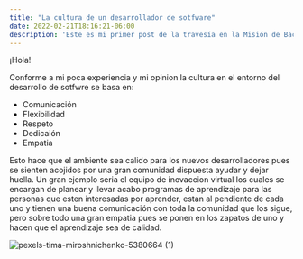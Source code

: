 ```yaml
---
title: "La cultura de un desarrollador de sotfware"
date: 2022-02-21T18:16:21-06:00
description: 'Este es mi primer post de la travesía en la Misión de Backend con Node JS de Launch X.'
---
```

¡Hola! 

Conforme a mi poca experiencia y mi opinion la cultura en el entorno del desarrollo de sotfwre se basa en:

- Comunicación
- Flexibilidad
- Respeto
- Dedicaión 
- Empatia


Esto hace que el ambiente sea calido para los nuevos desarrolladores pues se sienten acojidos por una gran comunidad dispuesta ayudar y dejar huella.
Un gran ejemplo seria el equipo de inovaccion virtual los cuales se encargan de planear y llevar acabo programas de aprendizaje para las personas que esten interesadas
por aprender, estan al pendiente de cada uno y tienen una buena comunicación con toda la comunidad que los sigue, pero sobre todo una gran empatia pues se ponen en los zapatos de uno y hacen que el aprendizaje sea de calidad.


![pexels-tima-miroshnichenko-5380664 (1)](https://user-images.githubusercontent.com/73461084/162370410-5a5bab81-1e3e-4c32-9872-65c23eeb40ae.jpg)
